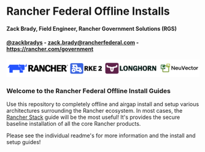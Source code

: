 # Rancher Federal Offline Installs

#### Zack Brady, Field Engineer, Rancher Government Solutions (RGS)
#### [@zackbradys](https://twitter.com/zackbradys) - zack.brady@rancherfederal.com - https://rancher.com/government

![rancher-long-banner](./images/rgs-banner-rounded.png)

### Welcome to the Rancher Federal Offline Install Guides

Use this repository to completely offline and airgap install and setup various architectures surrounding the Rancher ecosystem. In most cases, the [Rancher Stack](https://github.com/zackbradys/rancher-offline-install/tree/main/rancher-stack) guide will be the most useful! It's provides the secure baseline installation of all the core Rancher products.

Please see the individual readme's for more information and the install and setup guides!
